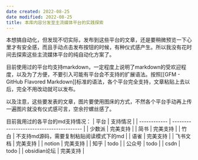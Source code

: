 ```yaml
---
date created: 2022-08-25
date modified: 2022-08-25
title: 本库内容分发至主流媒体平台的实践探索
---
```

本想搞自动化，但发现不切实际，发布到这些平台的文章，还是要稍微预览一下心里才有安全感，而且手动点击发布按钮的时候，有种仪式感产生。所以我没有花时间去探索这些主流媒体平台的纯自动化方案了。

目前使用过的平台均支持markdown，一定程度上说明了markdown的受欢迎程度，以及为了方便，不要引入可能有平台会不支持的扩展语法。按照[[GFM - GitHub Flavored Markdown]]标准的语法，各个平台完全支持，文章粘贴上去以后，完全不用改动就可以发布。

以及注意，这些要发表的文章，图片要使用图床的方式，不然各个平台手动再上传一遍图片就没有仪式感可言，空余拧螺丝感了。

目前我用过的各平台的md支持情况：
| 平台         | 支持情况                                 |
| ------------ | ---------------------------------------- |
| 少数派       | 完美支持                                 |
| 简书         | 完美支持                                 |
| 竹白         | 不支持md源码，需要复制粘贴阅读模式下的md |
| 语雀         | 完美支持                                 |
| 飞书文档     | 完美支持                                 |
| notion     | 完美支持                                         |
| 知乎         | todo                                     |
| 公众号       | todo                                     |
| csdn         | todo                                     |
| obsidian论坛 | 完美支持                                 |
